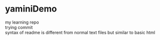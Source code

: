 # yaminiDemo
my learning repo
<br>
trying commit
<br>
syntax of readme is different from normal text files but similar to basic html
